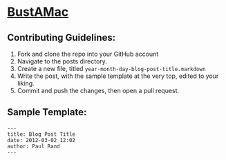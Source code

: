 # [BustAMac](http://bustamac.com)
## Contributing Guidelines:
1. Fork and clone the repo into your GitHub account
2. Navigate to the posts directory.
3. Create a new file, titled `year-month-day-blog-post-title.markdown`
4. Write the post, with the sample template at the very top, edited to your liking.
5. Commit and push the changes, then open a pull request.

## Sample Template:
```
---
title: Blog Post Title
date: 2012-03-02 12:02 
author: Paul Rand
---
```
